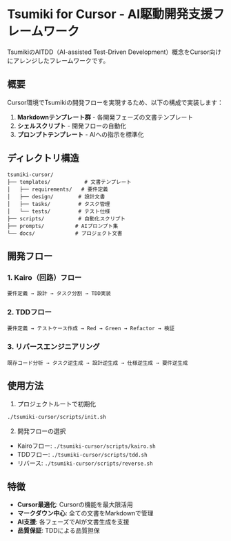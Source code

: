 # Tsumiki for Cursor - AI駆動開発支援フレームワーク

TsumikiのAITDD（AI-assisted Test-Driven Development）概念をCursor向けにアレンジしたフレームワークです。

## 概要

Cursor環境でTsumikiの開発フローを実現するため、以下の構成で実装します：

1. **Markdownテンプレート群** - 各開発フェーズの文書テンプレート
2. **シェルスクリプト** - 開発フローの自動化
3. **プロンプトテンプレート** - AIへの指示を標準化

## ディレクトリ構造

```
tsumiki-cursor/
├── templates/           # 文書テンプレート
│   ├── requirements/   # 要件定義
│   ├── design/        # 設計文書
│   ├── tasks/         # タスク管理
│   └── tests/         # テスト仕様
├── scripts/           # 自動化スクリプト
├── prompts/          # AIプロンプト集
└── docs/             # プロジェクト文書
```

## 開発フロー

### 1. Kairo（回路）フロー
```
要件定義 → 設計 → タスク分割 → TDD実装
```

### 2. TDDフロー
```
要件定義 → テストケース作成 → Red → Green → Refactor → 検証
```

### 3. リバースエンジニアリング
```
既存コード分析 → タスク逆生成 → 設計逆生成 → 仕様逆生成 → 要件逆生成
```

## 使用方法

1. プロジェクトルートで初期化
```bash
./tsumiki-cursor/scripts/init.sh
```

2. 開発フローの選択
- Kairoフロー: `./tsumiki-cursor/scripts/kairo.sh`
- TDDフロー: `./tsumiki-cursor/scripts/tdd.sh`
- リバース: `./tsumiki-cursor/scripts/reverse.sh`

## 特徴

- **Cursor最適化**: Cursorの機能を最大限活用
- **マークダウン中心**: 全ての文書をMarkdownで管理
- **AI支援**: 各フェーズでAIが文書生成を支援
- **品質保証**: TDDによる品質担保
